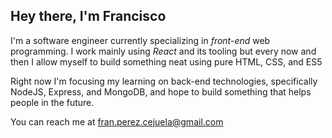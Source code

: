 ## Hey there, I'm Francisco

I'm a software engineer currently specializing in *front-end* web programming. I work mainly using *React* and its tooling but every now and then I allow myself to build something neat using pure HTML, CSS, and ES5

Right now I'm focusing my learning on back-end technologies, specifically NodeJS, Express, and MongoDB, and hope to build something that helps people in the future.

You can reach me at fran.perez.cejuela@gmail.com

